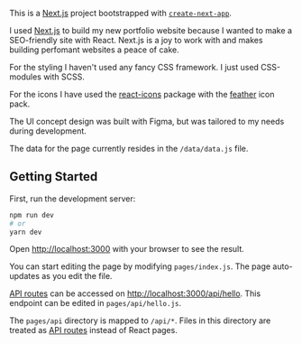 This is a [Next.js](https://nextjs.org/) project bootstrapped with [`create-next-app`](https://github.com/vercel/next.js/tree/canary/packages/create-next-app).

I used [Next.js](https://nextjs.org/) to build my new portfolio website because I wanted to make a SEO-friendly site with React. Next.js is a joy to work with and makes building perfomant websites a peace of cake.

For the styling I haven't used any fancy CSS framework. I just used CSS-modules with SCSS.

For the icons I have used the [react-icons](https://react-icons.github.io/react-icons/) package with the [feather](https://feathericons.com/) icon pack.

The UI concept design was built with Figma, but was tailored to my needs during development.

The data for the page currently resides in the `/data/data.js` file.

## Getting Started

First, run the development server:

```bash
npm run dev
# or
yarn dev
```

Open [http://localhost:3000](http://localhost:3000) with your browser to see the result.

You can start editing the page by modifying `pages/index.js`. The page auto-updates as you edit the file.

[API routes](https://nextjs.org/docs/api-routes/introduction) can be accessed on [http://localhost:3000/api/hello](http://localhost:3000/api/hello). This endpoint can be edited in `pages/api/hello.js`.

The `pages/api` directory is mapped to `/api/*`. Files in this directory are treated as [API routes](https://nextjs.org/docs/api-routes/introduction) instead of React pages.


